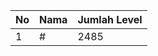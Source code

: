 | No | Nama            | Jumlah Level |
|----|-----------------|--------------|
| 1  | #    |    2485        |
